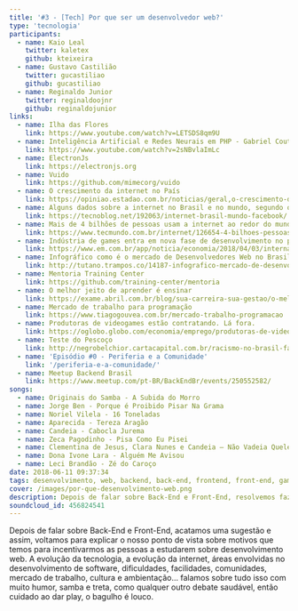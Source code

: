```yaml
---
title: '#3 - [Tech] Por que ser um desenvolvedor web?'
type: 'tecnologia'
participants:
  - name: Kaio Leal
    twitter: kaletex
    github: kteixeira
  - name: Gustavo Castilião
    twitter: gucastiliao
    github: gucastiliao
  - name: Reginaldo Junior
    twitter: reginaldoojnr
    github: reginaldojunior
links:
  - name: Ilha das Flores
    link: https://www.youtube.com/watch?v=LETSDS8qm9U
  - name: Inteligência Artificial e Redes Neurais em PHP - Gabriel Couto
    link: https://www.youtube.com/watch?v=2sNBvlaImLc
  - name: ElectronJs
    link: https://electronjs.org
  - name: Vuido
    link: https://github.com/mimecorg/vuido
  - name: O crescimento da internet no País
    link: https://opiniao.estadao.com.br/noticias/geral,o-crescimento-da-internet-no-pais,70002051911
  - name: Alguns dados sobre a internet no Brasil e no mundo, segundo o Facebook
    link: https://tecnoblog.net/192063/internet-brasil-mundo-facebook/
  - name: Mais de 4 bilhões de pessoas usam a internet ao redor do mundo
    link: https://www.tecmundo.com.br/internet/126654-4-bilhoes-pessoas-usam-internet-no-mundo.htm
  - name: Indústria de games entra em nova fase de desenvolvimento no país
    link: https://www.em.com.br/app/noticia/economia/2018/04/03/internas_economia,948556/industria-de-games-entra-em-nova-fase-de-desenvolvimento-no-pais.shtml
  - name: Infográfico como é o mercado de Desenvolvedores Web no Brasil?
    link: http://tutano.trampos.co/14187-infografico-mercado-de-desenvolvimento-brasil/
  - name: Mentoria Training Center
    link: https://github.com/training-center/mentoria
  - name: O melhor jeito de aprender é ensinar
    link: https://exame.abril.com.br/blog/sua-carreira-sua-gestao/o-melhor-jeito-de-aprender-e-ensinando/
  - name: Mercado de trabalho para programação
    link: https://www.tiagogouvea.com.br/mercado-trabalho-programacao
  - name: Produtoras de videogames estão contratando. Lá fora.
    link: https://oglobo.globo.com/economia/emprego/produtoras-de-videogames-estao-contratando-la-fora-14668292
  - name: Teste do Pescoço
    link: http://negrobelchior.cartacapital.com.br/racismo-no-brasil-faca-o-texte-do-pescoco/
  - name: 'Episódio #0 - Periferia e a Comunidade'
    link: '/periferia-e-a-comunidade/'
  - name: Meetup Backend Brasil
    link: https://www.meetup.com/pt-BR/BackEndBr/events/250552582/
songs:
  - name: Originais do Samba - A Subida do Morro
  - name: Jorge Ben - Porque é Proibido Pisar Na Grama
  - name: Noriel Vilela - 16 Toneladas
  - name: Aparecida - Tereza Aragão
  - name: Candeia - Cabocla Jurema
  - name: Zeca Pagodinho - Pisa Como Eu Pisei
  - name: Clementina de Jesus, Clara Nunes e Candeia – Não Vadeia Quelé
  - name: Dona Ivone Lara - Alguém Me Avisou
  - name: Leci Brandão - Zé do Caroço
date: 2018-06-11 09:37:34
tags: desenvolvimento, web, backend, back-end, frontend, front-end, games, mobile, quebradev, conhecimento, tecnologia, trabalho, cultura, como comecar em desenvolvimento
cover: /images/por-que-desenvolvimento-web.png
description: Depois de falar sobre Back-End e Front-End, resolvemos fazer um episódio póstumo explicando as razões que temos para incentivarmos os estudos para a área de desenvolvimento web.
soundcloud_id: 456824541
---
```


Depois de falar sobre Back-End e Front-End, acatamos uma sugestão e assim, voltamos para explicar o nosso ponto de vista sobre motivos que temos para incentivarmos as pessoas a estudarem sobre desenvolvimento web.
A evolução da tecnologia, a evolução da internet, áreas envolvidas no desenvolvimento de software, dificuldades, facilidades, comunidades, mercado de trabalho, cultura e ambientação... falamos sobre tudo isso com muito humor, samba e treta, como qualquer outro debate saudável, então cuidado ao dar play, o bagulho é louco.